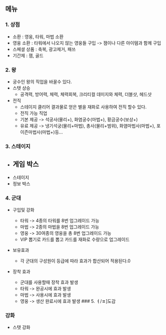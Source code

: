 ## 메뉴
### 1. 상점 
- 소환 : 영웅, 타워, 마법 소환
- 영웅 소환 : 타워에서 나오지 않는 영웅들 구입 -> 잼이나 다른 아이템과 함께 구입
- 스페셜 상품 : 축복, 광고제거, 패쓰
- 기간제 : 잼, 골드

### 2. 왕
- 궁수인 왕의 직업을 바꿀수 있다. 
- 스탯 상승
  - 공격력, 방어력, 체력, 체력회복, 크리티컬 데미지와 체력, 더블샷, 헤드샷 
- 전직
  - 스테이지 클리어 결과물로 얻은 별을 재화로 사용하여 전직 할수 있다.     
  - 전직 가능 직업
  - 기본 제공 -> 석궁사(물리+), 화염궁수(마법+), 황금궁수(보상+)
  - 유료 제공 -> 냉기석궁(물리+마법), 총사(물리+범위), 화염마법사(마법+), 포이즌마법사(마법+)등...

### 3. 스테이지
- 게임 박스
  -  
- 스테이지
- 정보 박스

### 4. 군대
- 구입및 강화
  - 타워 -> 4종의 타워를 8번 업그레이드 가능
  - 마법 -> 2종의 마법을 8번 업그레이드 가능
  - 영웅 -> 30여종의 영웅을 총 8번 업그레이드 가능 
  - VIP 뽑기로 카드를 뽑고 카드를 재화로 수량으로 업그레이드 
   
- 보유효과 
  - 각 군대의 구성원이 등급에 따라 효과가 합산되어 적용된다.0
- 장착 효과
  - 군대를 사용할때 장착 효과 발생 
  - 타워 -> 완공시에 효과 발생
  - 마법 -> 사용시에 효과 발생
  - 영웅 -> 생산 완료시에 효과 발생 ### 5. ㅕ/ㅍ]도감

### 강화
- 스탯 강화

